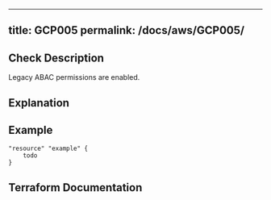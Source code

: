 
---
title: GCP005
permalink: /docs/aws/GCP005/
---


## Check Description

Legacy ABAC permissions are enabled.

## Explanation

## Example

```
"resource" "example" {
	todo
}
```

## Terraform Documentation
